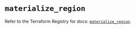 # `materialize_region`

Refer to the Terraform Registry for docs: [`materialize_region`](https://registry.terraform.io/providers/materializeinc/materialize/0.9.1/docs/resources/region).
